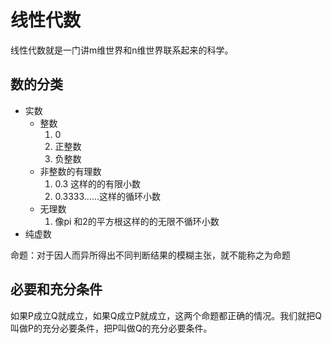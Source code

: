 # 线性代数
线性代数就是一门讲m维世界和n维世界联系起来的科学。


## 数的分类

* 实数
	* 整数
		1. 0
		2. 正整数
		3. 负整数
	* 非整数的有理数
		1. 0.3 这样的的有限小数
		2. 0.3333......这样的循环小数
	* 无理数
		1. 像pi 和2的平方根这样的的无限不循环小数
* 纯虚数


命题：对于因人而异所得出不同判断结果的模糊主张，就不能称之为命题


## 必要和充分条件
如果P成立Q就成立，如果Q成立P就成立，这两个命题都正确的情况。我们就把Q叫做P的充分必要条件，把P叫做Q的充分必要条件。